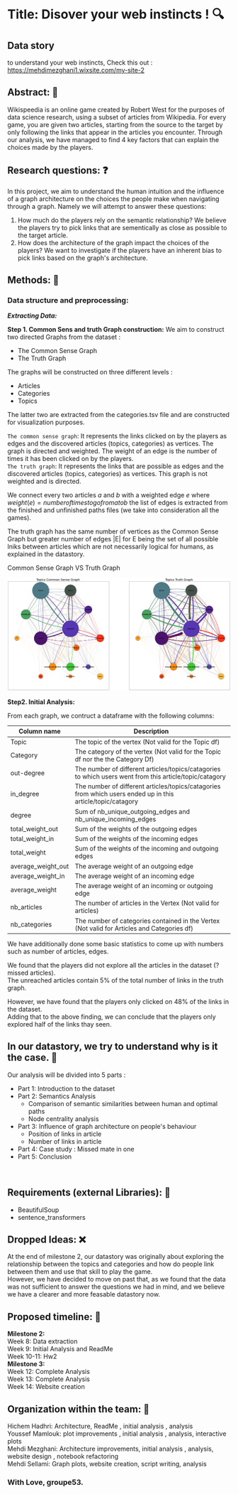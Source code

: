 # Title: Disover your web instincts ! :mag:


## Data story
to understand your web instincts, Check this out : https://mehdimezghani1.wixsite.com/my-site-2


## Abstract: :page_with_curl:
Wikispeedia is an online game created by Robert West for the purposes of data science research, using a subset of articles from Wikipedia.
For every game, you are given two articles, starting from the source to the target by only following the links that appear in the articles you encounter.
Through our analysis, we have managed to find 4 key factors that can explain the choices made by the players.
## Research questions: :question:
In this project, we aim to understand the human intuition and the influence of a graph architecture on the choices the people make when navigating through a graph.
Namely we will attempt to answer these questions:
1) How much do the players rely on the semantic relationship? We believe the players try to pick links that are sementically as close as possible to the target article.
2) How does the architecture of the graph impact the choices of the players? We want to investigate if the players have an inherent bias to pick links based on the graph's architecture.


## Methods: :hammer:


### Data structure and preprocessing: 
 ***Extracting Data:***



**Step 1. Common Sens and truth Graph construction:**
We aim to construct two directed Graphs from the dataset : 
- The Common Sense Graph
- The Truth Graph
  
The graphs will be constructed on three different levels  : 
- Articles
- Categories
- Topics

The latter two are extracted from the categories.tsv file and are constructed for visualization purposes.


  
`The common sense graph`: It represents the links clicked on by the players as edges and the discovered articles (topics, categories) as vertices.
The graph is directed and weighted. The weight of an edge is the number of times it has been clicked on by the players. <br>
`The truth graph`: It represents the links that are possible as edges and the discovered articles (topics, categories) as vertices.
This graph is not weighted and is directed.




 We connect every two articles $a$ and $b$ with a weighted edge $e$ where $weight(e) = number of times to go from a to b$
the list of edges is extracted from the finished and unfinished paths files (we take into consideration all the games).


The truth graph has the same number of vertices as the Common Sense Graph but greater number of edges |E|
for E being the set of all possible lniks between articles which are not necessarily logical for humans, as explained in the datastory.

Common Sense Graph  VS  Truth Graph

![alt text](https://github.com/epfl-ada/ada-2022-project-groupe53/blob/main/output.png)

**Step2. Initial Analysis:**

From each graph, we contruct a dataframe with the following columns:

| Column name          | Description                                                                                                                                                                                       |   
|----------------------|---------------------------------------------------------------------------------------------------------------------------------------------------------------------------------------------------|
| Topic           | The topic of the vertex (Not valid for the Topic df)                                                                                                                                    |
| Category            | The category of the vertex (Not valid for the Topic df nor the the Category Df)                                                                      |
| out-degree          | The number of different articles/topics/catagories to which users went from this article/topic/catagory      |
| in_degree          | The number of different articles/topics/catagories from which users ended up in this article/topic/catagory    |
| degree            | Sum of nb_unique_outgoing_edges and nb_unique_incoming_edges            |
| total_weight_out        | Sum of the weights of the outgoing edges     |
| total_weight_in        | Sum of the weights of the incoming edges      |
| total_weight        | Sum of the weights of the incoming and outgoing edges       |
| average_weight_out        | The average weight of an outgoing edge      |
| average_weight_in       | The average weight of an incoming edge     |
| average_weight       | The average weight of an incoming or outgoing edge      |
| nb_articles       |   The number of articles in the Vertex (Not valid for articles)    |
| nb_categories       | The number of categories contained in the Vertex (Not valid for Articles and Categories df)   |


We have additionally done some basic statistics to come up with numbers such as number of articles, edges.<br>

We found that the players did not explore all the articles in the dataset (? missed articles). <br>
The unreached articles contain 5% of the total number of links in the truth graph. 

However, we have found that the players only clicked on 48% of the links in the dataset.<br> Adding that to the above finding, we can conclude that the players only explored half of the links thay seen.<br>


## In our datastory, we try to understand why is it the case. <!-- insert emoji --> :thinking: 
Our analysis will be divided into 5 parts :
- Part 1: Introduction to the dataset
- Part 2: Semantics Analysis
  - Comparison of semantic similarities between human and optimal paths
  - Node centrality analysis
- Part 3: Influence of graph architecture on people's behaviour
  - Position of links in article
  - Number of links in article
- Part 4: Case study : Missed mate in one
- Part 5: Conclusion
<br>


## Requirements (external Libraries): :wrench:
- BeautifulSoup
- sentence_transformers
## Dropped Ideas: :x:
At the end of milestone 2, our datastory was originally about exploring the relationship between the topics and categories and how do people link between them and use that skill to play the game.<br>
However, we have decided to move on past that, as we found that the data was not sufficient to answer the questions we had in mind, and we believe we have a clearer and more feasable datastory now.

## Proposed timeline:   :calendar:                                                                                                                                                                          
**Milestone 2:** <br>
Week 8: Data extraction <br>
Week 9: Initial Analysis and ReadMe <br>
Week 10-11: Hw2 <br>
**Milestone 3:** <br>
Week 12: Complete Analysis <br>
Week 13: Complete Analysis <br>
Week 14: Website creation <br>

## Organization within the team: :busts_in_silhouette:

Hichem Hadhri: Architecture, ReadMe , initial analysis , analysis <br>
Youssef Mamlouk: plot improvements , initial analysis , analysis, interactive plots <br>
Mehdi Mezghani: Architecture improvements, initial analysis , analysis, website design , notebook refactoring <br>
Mehdi Sellami: Graph plots, website creation, script writing, analysis <br>


### With Love, groupe53.
